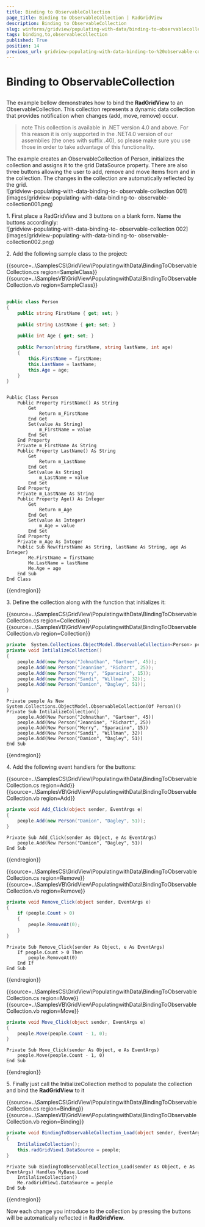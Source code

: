 ```yaml
---
title: Binding to ObservableCollection
page_title: Binding to ObservableCollection | RadGridView
description: Binding to ObservableCollection
slug: winforms/gridview/populating-with-data/binding-to-observablecollection
tags: binding,to,observablecollection
published: True
position: 14
previous_url: gridview-populating-with-data-binding-to-%20observable-collection
---
```


# Binding to ObservableCollection



## 

The example bellow demonstrates how to bind the __RadGridView__ to an ObservableCollection. This collection represents a dynamic data collection that provides notification when changes (add, move, remove) occur.
        

>note This collection is available in .NET version 4.0 and above. For this reason it is only supported in the .NET4.0 version of our assemblies (the ones with suffix .40), so please make sure you use those in order to take advantage of this functionality.
>


The example creates an ObservableCollection of Person, initializes the collection and assigns it to the grid DataSource property. There are also three buttons allowing the user to add, remove and move items from and in the collection. The changes in the collection are automatically reflected by the grid.<br>![gridview-populating-with-data-binding-to- observable-collection 001](images/gridview-populating-with-data-binding-to- observable-collection001.png)

1\. First place a RadGridView and 3 buttons on a blank form. Name the buttons accordingly:<br>![gridview-populating-with-data-binding-to- observable-collection 002](images/gridview-populating-with-data-binding-to- observable-collection002.png)

2\. Add the following sample class to the project:

{{source=..\SamplesCS\GridView\PopulatingwithData\BindingToObservableCollection.cs region=SampleClass}} 
{{source=..\SamplesVB\GridView\PopulatingwithData\BindingToObservableCollection.vb region=SampleClass}} 

````C#
  
public class Person
{
    public string FirstName { get; set; }
    
    public string LastName { get; set; }
    
    public int Age { get; set; }
    
    public Person(string firstName, string lastName, int age)
    {
        this.FirstName = firstName;
        this.LastName = lastName;
        this.Age = age;
    }
}

````
````VB.NET
  
Public Class Person
    Public Property FirstName() As String
        Get
            Return m_FirstName
        End Get
        Set(value As String)
            m_FirstName = value
        End Set
    End Property
    Private m_FirstName As String
    Public Property LastName() As String
        Get
            Return m_LastName
        End Get
        Set(value As String)
            m_LastName = value
        End Set
    End Property
    Private m_LastName As String
    Public Property Age() As Integer
        Get
            Return m_Age
        End Get
        Set(value As Integer)
            m_Age = value
        End Set
    End Property
    Private m_Age As Integer
    Public Sub New(firstName As String, lastName As String, age As Integer)
        Me.FirstName = firstName
        Me.LastName = lastName
        Me.Age = age
    End Sub
End Class

````

{{endregion}} 

3\. Define the collection along with the function that initializes it:

{{source=..\SamplesCS\GridView\PopulatingwithData\BindingToObservableCollection.cs region=Collection}} 
{{source=..\SamplesVB\GridView\PopulatingwithData\BindingToObservableCollection.vb region=Collection}} 

````C#
private  System.Collections.ObjectModel.ObservableCollection<Person> people = new  System.Collections.ObjectModel.ObservableCollection<Person>();
private void IntilalizeCollection()
{
    people.Add(new Person("Johnathan", "Gartner", 45));
    people.Add(new Person("Jeannine", "Richart", 25));
    people.Add(new Person("Merry", "Sparacino", 15));
    people.Add(new Person("Sandi", "Willman", 32));
    people.Add(new Person("Damion", "Dagley", 51));
}

````
````VB.NET
Private people As New System.Collections.ObjectModel.ObservableCollection(Of Person)()
Private Sub IntilalizeCollection()
    people.Add(New Person("Johnathan", "Gartner", 45))
    people.Add(New Person("Jeannine", "Richart", 25))
    people.Add(New Person("Merry", "Sparacino", 15))
    people.Add(New Person("Sandi", "Willman", 32))
    people.Add(New Person("Damion", "Dagley", 51))
End Sub

````

{{endregion}} 

4\. Add the following event handlers for the buttons:

{{source=..\SamplesCS\GridView\PopulatingwithData\BindingToObservableCollection.cs region=Add}} 
{{source=..\SamplesVB\GridView\PopulatingwithData\BindingToObservableCollection.vb region=Add}} 

````C#
private void Add_Click(object sender, EventArgs e)
{
    people.Add(new Person("Damion", "Dagley", 51));
}

````
````VB.NET
Private Sub Add_Click(sender As Object, e As EventArgs)
    people.Add(New Person("Damion", "Dagley", 51))
End Sub

````

{{endregion}} 

{{source=..\SamplesCS\GridView\PopulatingwithData\BindingToObservableCollection.cs region=Remove}} 
{{source=..\SamplesVB\GridView\PopulatingwithData\BindingToObservableCollection.vb region=Remove}} 

````C#
private void Remove_Click(object sender, EventArgs e)
{
    if (people.Count > 0)
    {
        people.RemoveAt(0);
    }
}

````
````VB.NET
Private Sub Remove_Click(sender As Object, e As EventArgs)
    If people.Count > 0 Then
        people.RemoveAt(0)
    End If
End Sub

````

{{endregion}} 

{{source=..\SamplesCS\GridView\PopulatingwithData\BindingToObservableCollection.cs region=Move}} 
{{source=..\SamplesVB\GridView\PopulatingwithData\BindingToObservableCollection.vb region=Move}} 

````C#
private void Move_Click(object sender, EventArgs e)
{
    people.Move(people.Count - 1, 0);
}

````
````VB.NET
Private Sub Move_Click(sender As Object, e As EventArgs)
    people.Move(people.Count - 1, 0)
End Sub

````

{{endregion}}

5\. Finally just call the InitializeCollection method to populate the collection and bind the __RadGridView__ to it

{{source=..\SamplesCS\GridView\PopulatingwithData\BindingToObservableCollection.cs region=Binding}} 
{{source=..\SamplesVB\GridView\PopulatingwithData\BindingToObservableCollection.vb region=Binding}} 

````C#
private void BindingToObservableCollection_Load(object sender, EventArgs e)
{
    IntilalizeCollection();
    this.radGridView1.DataSource = people;
}

````
````VB.NET
Private Sub BindingToObservableCollection_Load(sender As Object, e As EventArgs) Handles MyBase.Load
    IntilalizeCollection()
    Me.radGridView1.DataSource = people
End Sub

````

{{endregion}} 

Now each change you introduce to the collection by pressing the buttons will be automatically reflected in __RadGridView__.
        

